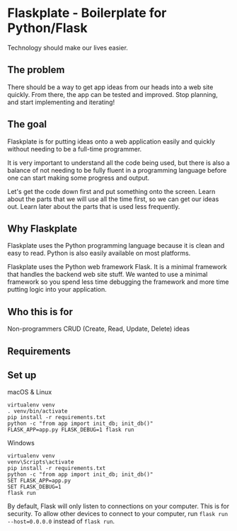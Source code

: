 # Flaskplate - Boilerplate for Python/Flask

Technology should make our lives easier.


## The problem

There should be a way to get app ideas from our heads into a web site quickly. From there, the app can be tested and improved. Stop planning, and start implementing and iterating!


## The goal

Flaskplate is for putting ideas onto a web application easily and quickly without needing to be a full-time programmer.

It is very important to understand all the code being used, but there is also a balance of not needing to be fully fluent in a programming language before one can start making some progress and output.

Let's get the code down first and put something onto the screen. Learn about the parts that we will use all the time first, so we can get our ideas out. Learn later about the parts that is used less frequently.


## Why Flaskplate

Flaskplate uses the Python programming language because it is clean and easy to read. Python is also easily available on most platforms.

Flaskplate uses the Python web framework Flask. It is a minimal framework that handles the backend web site stuff. We wanted to use a minimal framework so you spend less time debugging the framework and more time putting logic into your application.


## Who this is for

Non-programmers
CRUD (Create, Read, Update, Delete) ideas


## Requirements




## Set up

macOS & Linux
```
virtualenv venv
. venv/bin/activate
pip install -r requirements.txt
python -c "from app import init_db; init_db()"
FLASK_APP=app.py FLASK_DEBUG=1 flask run
```

Windows
```
virtualenv venv
venv\Scripts\activate
pip install -r requirements.txt
python -c "from app import init_db; init_db()"
SET FLASK_APP=app.py
SET FLASK_DEBUG=1
flask run
```

By default, Flask will only listen to connections on your computer. This is for security. To allow other devices to connect to your computer, run `flask run --host=0.0.0.0` instead of `flask run`.
